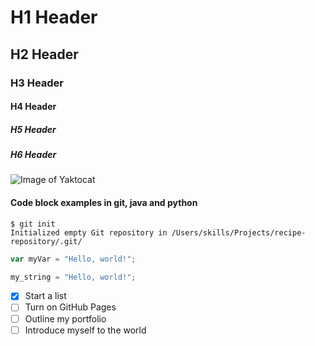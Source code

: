 # H1 Header
## H2 Header
### H3 Header
#### H4 Header
##### H5 Header
##### H6 Header


![Image of Yaktocat](https://octodex.github.com/images/yaktocat.png)


#### Code block examples in git, java and python
```
$ git init
Initialized empty Git repository in /Users/skills/Projects/recipe-repository/.git/
```


``` javascript
var myVar = "Hello, world!";
```

``` python
my_string = "Hello, world!";
```
- [x] Start a list
- [ ] Turn on GitHub Pages
- [ ] Outline my portfolio
- [ ] Introduce myself to the world
